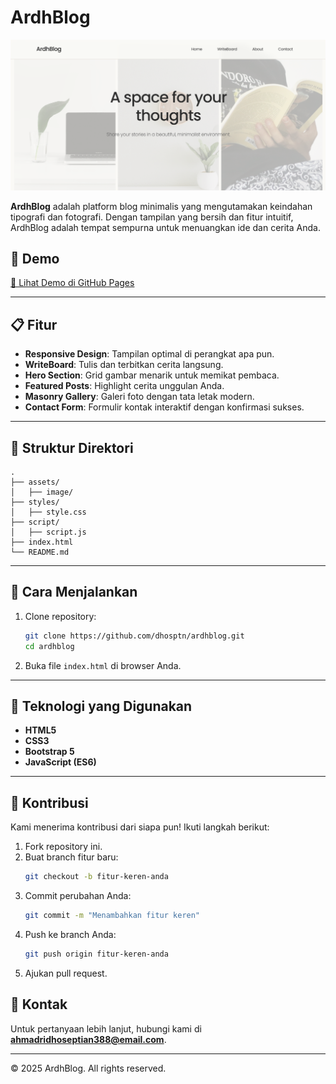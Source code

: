 # ArdhBlog

![ArdhBlog Banner](assets/image/hero.png)

**ArdhBlog** adalah platform blog minimalis yang mengutamakan keindahan tipografi dan fotografi. Dengan tampilan yang bersih dan fitur intuitif, ArdhBlog adalah tempat sempurna untuk menuangkan ide dan cerita Anda.

## 🌟 Demo

[🔗 Lihat Demo di GitHub Pages](https://dhosptn.github.io/ArdhBlog/)

---

## 📋 Fitur

- **Responsive Design**: Tampilan optimal di perangkat apa pun.
- **WriteBoard**: Tulis dan terbitkan cerita langsung.
- **Hero Section**: Grid gambar menarik untuk memikat pembaca.
- **Featured Posts**: Highlight cerita unggulan Anda.
- **Masonry Gallery**: Galeri foto dengan tata letak modern.
- **Contact Form**: Formulir kontak interaktif dengan konfirmasi sukses.

---

## 📂 Struktur Direktori

```
.
├── assets/
│   ├── image/
├── styles/
│   ├── style.css
├── script/
│   ├── script.js
├── index.html
└── README.md
```

---

## 🚀 Cara Menjalankan

1. Clone repository:
   ```bash
   git clone https://github.com/dhosptn/ardhblog.git
   cd ardhblog
   ```
2. Buka file `index.html` di browser Anda.

---

## 📜 Teknologi yang Digunakan

- **HTML5**
- **CSS3**
- **Bootstrap 5**
- **JavaScript (ES6)**

---

## 🤝 Kontribusi

Kami menerima kontribusi dari siapa pun! Ikuti langkah berikut:

1. Fork repository ini.
2. Buat branch fitur baru:
   ```bash
   git checkout -b fitur-keren-anda
   ```
3. Commit perubahan Anda:
   ```bash
   git commit -m "Menambahkan fitur keren"
   ```
4. Push ke branch Anda:
   ```bash
   git push origin fitur-keren-anda
   ```
5. Ajukan pull request.

## 📧 Kontak

Untuk pertanyaan lebih lanjut, hubungi kami di **ahmadridhoseptian388@email.com**.

---

&copy; 2025 ArdhBlog. All rights reserved.
